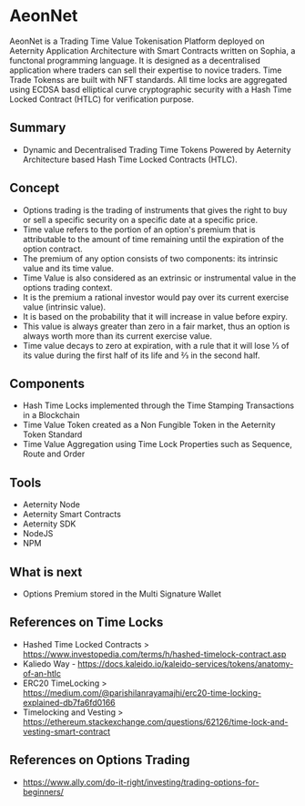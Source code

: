 # AeonNet
AeonNet is a Trading Time Value Tokenisation Platform deployed on Aeternity Application Architecture with Smart Contracts written on Sophia, a functonal programming language. It is designed as a decentralised application where traders can sell their expertise to novice traders. Time Trade Tokenss are built with NFT standards. All time locks are aggregated using ECDSA basd elliptical curve cryptographic security with a Hash Time Locked Contract (HTLC) for verification purpose.  

## Summary
- Dynamic and Decentralised Trading Time Tokens Powered by Aeternity Architecture based Hash Time Locked Contracts (HTLC). 

## Concept
- Options trading is the trading of instruments that gives the right to buy or sell a specific security on a specific date at a specific price.
- Time value refers to the portion of an option's premium that is attributable to the amount of time remaining until the expiration of the option contract. 
- The premium of any option consists of two components: its intrinsic value and its time value.
- Time Value is also considered as an extrinsic or instrumental value in the options trading context. 
- It is the premium a rational investor would pay over its current exercise value (intrinsic value).
- It is based on the probability that it will increase in value before expiry. 
- This value is always greater than zero in a fair market, thus an option is always worth more than its current exercise value. 
- Time value decays to zero at expiration, with a rule that it will lose ​1⁄3 of its value during the first half of its life and ​2⁄3 in the second half.

## Components
- Hash Time Locks implemented through the Time Stamping Transactions in a Blockchain
- Time Value Token created as a Non Fungible Token in the Aeternity Token Standard
- Time Value Aggregation using Time Lock Properties such as Sequence, Route and Order

## Tools
- Aeternity Node
- Aeternity Smart Contracts
- Aeternity SDK
- NodeJS
- NPM

## What is next
- Options Premium stored in the Multi Signature Wallet

## References on Time Locks
- Hashed Time Locked Contracts > https://www.investopedia.com/terms/h/hashed-timelock-contract.asp
- Kaliedo Way - https://docs.kaleido.io/kaleido-services/tokens/anatomy-of-an-htlc
- ERC20 TimeLocking > https://medium.com/@parishilanrayamajhi/erc20-time-locking-explained-db7fa6fd0166
- Timelocking and Vesting > https://ethereum.stackexchange.com/questions/62126/time-lock-and-vesting-smart-contract

## References on Options Trading
- https://www.ally.com/do-it-right/investing/trading-options-for-beginners/
